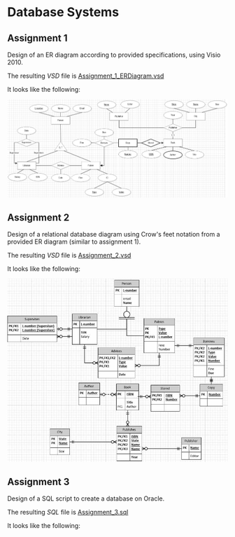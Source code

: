 # Database Systems

## Assignment 1
Design of an ER diagram according to provided specifications, using Visio 2010.

The resulting *VSD* file is [Assignment_1_ERDiagram.vsd](Assignment_1_ERDiagram.vsd)

It looks like the following:

![Assignment_1_ERDiagram.jpg](screenshots/Assignment_1_ERDiagram.jpg)

## Assignment 2
Design of a relational database diagram using Crow's feet notation from
a provided ER diagram (similar to assignment 1).

The resulting *VSD* file is [Assignment_2.vsd](Assignment_2.vsd)

It looks like the following:

![Assignment_2.jpg](screenshots/Assignment_2.jpg)

## Assignment 3
Design of a SQL script to create a database on Oracle.

The resulting *SQL* file is [Assignment_3.sql](Assignment_3.sql)

It looks like the following:

```sql

```